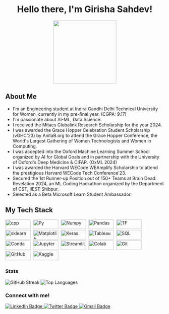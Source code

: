 <div id="header" align="center">
  <h1>Hello there, I'm Girisha Sahdev!</h1>
  <img src="https://img.freepik.com/free-vector/laptop-with-program-code-isometric-icon-software-development-programming-applications-dark-neon_39422-971.jpg" width="200" />
</div>

<div id="bio">
  <h2>About Me</h2>
  <ul>
    <li>I'm an Engineering student at Indira Gandhi Delhi Technical University for Women, currently in my pre-final year. (CGPA: 9.17)</li>
    <li>I'm passionate about AI-ML, Data Science.</li>
    <li>I received the Mitacs Globalink Research Scholarship for the year 2024.</li>    <li>I was awarded the Grace Hopper Celebration Student Scholarship (vGHC'23) by AnitaB.org to attend the Grace Hopper Conference, the World's Largest Gathering of Women Technologists and Women in Computing.</li>
    <li>I was accepted into the Oxford Machine Learning Summer School organized by AI for Global Goals and in partnership with the University of Oxford's Deep Medicine & CIFAR. (OxML 2024)</li>
    <li>I was awarded the Harvard WECode WEAmplify Scholarship to attend the prestigious Harvard WECode Tech Conference'23.</li>
    <li>Secured the 1st Runner-up Position out of 150+ Teams at Brain Dead: Revelation 2024, an ML Coding Hackathon organized by the Department of CST, IIEST Shibpur.</li>
    <li>Selected as a Beta Microsoft Learn Student Ambassador.</li>
  </ul>
</div>

## My Tech Stack
<div>
  <img src="https://img.shields.io/badge/C%2B%2B-00599C?style=for-the-badge&logo=c%2B%2B&logoColor=white" title="C++" alt="cpp" width="80" height="30"/>&nbsp;
  <img src="https://img.shields.io/badge/Python-FFD43B?style=for-the-badge&logo=python&logoColor=blue" title="Python" alt="Py" width="80" height="30"/>&nbsp;
  <img src="https://img.shields.io/badge/Numpy-777BB4?style=for-the-badge&logo=numpy&logoColor=white"  title="Numpy" alt="Numpy" width="80" height="30"/>&nbsp;
  <img src="https://img.shields.io/badge/Pandas-2C2D72?style=for-the-badge&logo=pandas&logoColor=white"  title="Pandas" alt="Pandas" width="80" height="30"/>&nbsp;
  <img src="https://img.shields.io/badge/TensorFlow-FF6F00?style=for-the-badge&logo=tensorflow&logoColor=white" title="Tensorflow" alt="TF" width="80" height="30"/>&nbsp;
  <img src="https://img.shields.io/badge/scikit_learn-F7931E?style=for-the-badge&logo=scikit-learn&logoColor=white" title="sklearn" alt="sklearn" width="80" height="30"/>&nbsp;
  <img src="https://camo.githubusercontent.com/1c7f8f7598e5959de96bcbde65c6f54a290263f083111d304911ecdd2d8c16b7/68747470733a2f2f696d672e736869656c64732e696f2f62616467652f4d6174706c6f746c69622d3030303030303f7374796c653d666f722d7468652d6261646765266c6f676f3d6d6174706c6f746c6962266c6f676f436f6c6f723d7768697465" title="Matplotlib" alt="Matplotlib" width="80" height="30"/>&nbsp;
  <img src="https://img.shields.io/badge/Keras-FF0000?style=for-the-badge&logo=keras&logoColor=white" title="Keras" alt="Keras" width="80" height="30"/>&nbsp;
  <img src="https://img.shields.io/badge/Tableau-E97627?style=for-the-badge&logo=Tableau&logoColor=white"  title="Tableau" alt="Tableau" width="80" height="30"/>&nbsp;
  <img src="https://img.shields.io/badge/MySQL-005C84?style=for-the-badge&logo=mysql&logoColor=white"  title="SQL" alt="SQL" width="80" height="30"/>&nbsp;
  <img src="https://img.shields.io/badge/conda-342B029.svg?&style=for-the-badge&logo=anaconda&logoColor=white"  title="Conda" alt="Conda" width="80" height="30"/>&nbsp;
  <img src="https://img.shields.io/badge/Jupyter-F37626.svg?&style=for-the-badge&logo=Jupyter&logoColor=white"  title="Jupyter" alt="Jupyter" width="80" height="30"/>&nbsp;
  <img src="https://img.shields.io/badge/Streamlit-FF4B4B?style=for-the-badge&logo=Streamlit&logoColor=white"  title="Streamlit" alt="Streamlit" width="80" height="30"/>&nbsp;
  <img src="https://img.shields.io/badge/Colab-F9AB00?style=for-the-badge&logo=googlecolab&color=525252"  title="Colab" alt="Colab" width="80" height="30"/>&nbsp;
  <img src="https://img.shields.io/badge/GIT-E44C30?style=for-the-badge&logo=git&logoColor=white"  title="Git" alt="Git" width="80" height="30"/>&nbsp;
  <img src="https://img.shields.io/badge/GitHub-100000?style=for-the-badge&logo=github&logoColor=white"  title="GitHub" alt="GitHub" width="80" height="30"/>&nbsp;
  <img src="https://img.shields.io/badge/Kaggle-20BEFF?style=for-the-badge&logo=Kaggle&logoColor=white"  title="Kaggle" alt="Kaggle" width="80" height="30"/>&nbsp;
</div>

<div id="stats">
  <h3>Stats</h3>
  <img src="https://streak-stats.demolab.com?user=girishatechie&theme=transparent&fire=EB5454" alt="GitHub Streak"/>
  <img src="https://github-readme-stats.vercel.app/api/top-langs/?username=girishatechie&layout=compact&theme=vision-friendly-dark" alt="Top Languages"/>
</div>

<div id="badges">
  <h3>Connect with me!</h3>
  <a href="https://www.linkedin.com/in/girisha-sahdev-131056231/">
    <img src="https://img.shields.io/badge/LinkedIn-blue?style=for-the-badge&logo=linkedin&logoColor=white" alt="LinkedIn Badge"/>
  </a>
  <a href="https://x.com/GirishaSahdev">
    <img src="https://img.shields.io/badge/X-000000?style=for-the-badge&logo=x&logoColor=white" alt="Twitter Badge"/> 
  </a>
  <a href="girishasahdev18@gmail.com">
    <img src="https://img.shields.io/badge/Gmail-D14836?style=for-the-badge&logo=gmail&logoColor=white" alt="Gmail Badge"/>
  </a>
</div>









<!---
girishatechie/girishatechie is a ✨ special ✨ repository because its `README.md` (this file) appears on your GitHub profile.
You can click the Preview link to take a look at your changes.
--->
